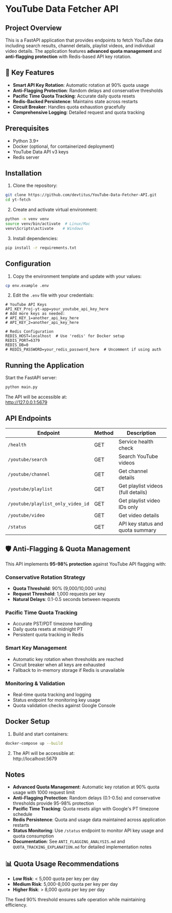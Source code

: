# YouTube Data Fetcher API

## Project Overview

This is a FastAPI application that provides endpoints to fetch YouTube data including search results, channel details, playlist videos, and individual video details. The application features **advanced quota management** and **anti-flagging protection** with Redis-based API key rotation.

## 🚀 Key Features

- **Smart API Key Rotation**: Automatic rotation at 90% quota usage
- **Anti-Flagging Protection**: Random delays and conservative thresholds
- **Pacific Time Quota Tracking**: Accurate daily quota resets
- **Redis-Backed Persistence**: Maintains state across restarts
- **Circuit Breaker**: Handles quota exhaustion gracefully
- **Comprehensive Logging**: Detailed request and quota tracking

## Prerequisites

- Python 3.9+
- Docker (optional, for containerized deployment)
- YouTube Data API v3 keys
- Redis server

## Installation

1. Clone the repository:

```bash
git clone https://github.com/devtitus/YouTube-Data-Fetcher-API.git
cd yt-fetch
```

2. Create and activate virtual environment:

```bash
python -m venv venv
source venv/bin/activate  # Linux/Mac
venv\Scripts\activate    # Windows
```

3. Install dependencies:

```bash
pip install -r requirements.txt
```

## Configuration

1. Copy the environment template and update with your values:

```bash
cp env.example .env
```

2. Edit the `.env` file with your credentials:

```env
# YouTube API Keys
API_KEY_Proj-yt-app=your_youtube_api_key_here
# Add more keys as needed:
# API_KEY_1=another_api_key_here
# API_KEY_2=another_api_key_here

# Redis Configuration
REDIS_HOST=localhost  # Use 'redis' for Docker setup
REDIS_PORT=6379
REDIS_DB=0
# REDIS_PASSWORD=your_redis_password_here  # Uncomment if using auth
```

## Running the Application

Start the FastAPI server:

```bash
python main.py
```

The API will be accessible at:  
http://127.0.0.1:5679

## API Endpoints

| Endpoint                          | Method | Description                        |
| --------------------------------- | ------ | ---------------------------------- |
| `/health`                         | GET    | Service health check               |
| `/youtube/search`                 | GET    | Search YouTube videos              |
| `/youtube/channel`                | GET    | Get channel details                |
| `/youtube/playlist`               | GET    | Get playlist videos (full details) |
| `/youtube/playlist_only_video_id` | GET    | Get playlist video IDs only        |
| `/youtube/video`                  | GET    | Get video details                  |
| `/status`                         | GET    | API key status and quota summary   |

## 🛡️ Anti-Flagging & Quota Management

This API implements **95-98% protection** against YouTube API flagging with:

### **Conservative Rotation Strategy**

- **Quota Threshold**: 90% (9,000/10,000 units)
- **Request Threshold**: 1,000 requests per key
- **Natural Delays**: 0.1-0.5 seconds between requests

### **Pacific Time Quota Tracking**

- Accurate PST/PDT timezone handling
- Daily quota resets at midnight PT
- Persistent quota tracking in Redis

### **Smart Key Management**

- Automatic key rotation when thresholds are reached
- Circuit breaker when all keys are exhausted
- Fallback to in-memory storage if Redis is unavailable

### **Monitoring & Validation**

- Real-time quota tracking and logging
- Status endpoint for monitoring key usage
- Quota validation checks against Google Console

## Docker Setup

1. Build and start containers:

```bash
docker-compose up --build
```

2. The API will be accessible at:  
   http://localhost:5679

## Notes

- **Advanced Quota Management**: Automatic key rotation at 90% quota usage with 1000 request limit
- **Anti-Flagging Protection**: Random delays (0.1-0.5s) and conservative thresholds provide 95-98% protection
- **Pacific Time Tracking**: Quota resets align with Google's PT timezone schedule
- **Redis Persistence**: Quota and usage data maintained across application restarts
- **Status Monitoring**: Use `/status` endpoint to monitor API key usage and quota consumption
- **Documentation**: See `ANTI_FLAGGING_ANALYSIS.md` and `QUOTA_TRACKING_EXPLANATION.md` for detailed implementation notes

## 📊 Quota Usage Recommendations

- **Low Risk**: < 5,000 quota per key per day
- **Medium Risk**: 5,000-8,000 quota per key per day
- **Higher Risk**: > 8,000 quota per key per day

The fixed 90% threshold ensures safe operation while maintaining efficiency.
